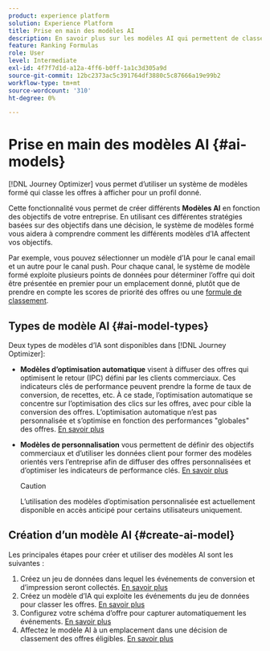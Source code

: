 ```yaml
---
product: experience platform
solution: Experience Platform
title: Prise en main des modèles AI
description: En savoir plus sur les modèles AI qui permettent de classer les offres
feature: Ranking Formulas
role: User
level: Intermediate
exl-id: 4f7f7d1d-a12a-4ff6-b0ff-1a1c3d305a9d
source-git-commit: 12bc2373ac5c391764df3880c5c87666a19e99b2
workflow-type: tm+mt
source-wordcount: '310'
ht-degree: 0%

---
```


# Prise en main des modèles AI {#ai-models}

[!DNL Journey Optimizer] vous permet d’utiliser un système de modèles formé qui classe les offres à afficher pour un profil donné.

Cette fonctionnalité vous permet de créer différents **Modèles AI** en fonction des objectifs de votre entreprise. En utilisant ces différentes stratégies basées sur des objectifs dans une décision, le système de modèles formé vous aidera à comprendre comment les différents modèles d’IA affectent vos objectifs.

Par exemple, vous pouvez sélectionner un modèle d’IA pour le canal email et un autre pour le canal push. Pour chaque canal, le système de modèle formé exploite plusieurs points de données pour déterminer l’offre qui doit être présentée en premier pour un emplacement donné, plutôt que de prendre en compte les scores de priorité des offres ou une [formule de classement](create-ranking-formulas.md).

## Types de modèle AI {#ai-model-types}

Deux types de modèles d’IA sont disponibles dans [!DNL Journey Optimizer]:

* **Modèles d’optimisation automatique** visent à diffuser des offres qui optimisent le retour (IPC) défini par les clients commerciaux. Ces indicateurs clés de performance peuvent prendre la forme de taux de conversion, de recettes, etc. À ce stade, l’optimisation automatique se concentre sur l’optimisation des clics sur les offres, avec pour cible la conversion des offres. L’optimisation automatique n’est pas personnalisée et s’optimise en fonction des performances &quot;globales&quot; des offres. [En savoir plus](auto-optimization-model.md)

* **Modèles de personnalisation** vous permettent de définir des objectifs commerciaux et d’utiliser les données client pour former des modèles orientés vers l’entreprise afin de diffuser des offres personnalisées et d’optimiser les indicateurs de performance clés. [En savoir plus](personalized-optimization-model.md)

   >[!CAUTION]
   >
   >L’utilisation des modèles d’optimisation personnalisée est actuellement disponible en accès anticipé pour certains utilisateurs uniquement.

## Création d’un modèle AI {#create-ai-model}

Les principales étapes pour créer et utiliser des modèles AI sont les suivantes :

1. Créez un jeu de données dans lequel les événements de conversion et d’impression seront collectés. [En savoir plus](create-dataset.md)
1. Créez un modèle d’IA qui exploite les événements du jeu de données pour classer les offres. [En savoir plus](create-ranking-strategies.md)
1. Configurez votre schéma d’offre pour capturer automatiquement les événements. [En savoir plus](schema-requirement.md)
1. Affectez le modèle AI à un emplacement dans une décision de classement des offres éligibles. [En savoir plus](../offer-activities/configure-offer-selection.md)
